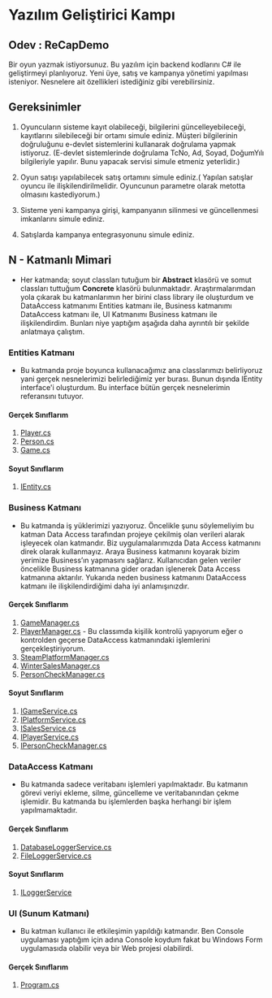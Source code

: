 # Yazılım Geliştirici Kampı

## Odev : ReCapDemo
Bir oyun yazmak istiyorsunuz. Bu yazılım için backend kodlarını C# ile geliştirmeyi planlıyoruz. Yeni üye, satış ve kampanya yönetimi yapılması isteniyor. Nesnelere ait özellikleri istediğiniz gibi verebilirsiniz.

## Gereksinimler
1. Oyuncuların sisteme kayıt olabileceği, bilgilerini güncelleyebileceği, kayıtlarını silebileceği bir ortamı simule ediniz. Müşteri bilgilerinin doğruluğunu e-devlet sistemlerini kullanarak doğrulama yapmak istiyoruz. (E-devlet sistemlerinde doğrulama TcNo, Ad, Soyad, DoğumYılı bilgileriyle yapılır. Bunu yapacak servisi simule etmeniz yeterlidir.)

2. Oyun satışı yapılabilecek satış ortamını simule ediniz.( Yapılan satışlar oyuncu ile ilişkilendirilmelidir. Oyuncunun parametre olarak metotta olmasını kastediyorum.)

3. Sisteme yeni kampanya girişi, kampanyanın silinmesi ve güncellenmesi imkanlarını simule ediniz.

4. Satışlarda kampanya entegrasyonunu simule ediniz.


## N - Katmanlı Mimari
- Her katmanda; soyut classları tutuğum bir **Abstract** klasörü ve somut classları tuttuğum **Concrete** klasörü bulunmaktadır. Araştırmalarımdan yola çıkarak bu katmanlarımın her birini class library ile oluşturdum ve DataAccess katmanımı Entities katmanı ile, Business katmanımı DataAccess katmanı ile, UI Katmanımı Business katmanı ile ilişkilendirdim. Bunları niye yaptığım aşağıda daha ayrıntılı bir şekilde anlatmaya çalıştım. 


### Entities Katmanı
- Bu katmanda proje boyunca kullanacağımız ana classlarımızı belirliyoruz yani gerçek nesnelerimizi belirlediğimiz yer burası. Bunun dışında IEntity interface'i oluşturdum. Bu interface bütün gerçek nesnelerimin referansını tutuyor.
#### Gerçek Sınıflarım
1. [Player.cs](https://github.com/gulceselim/ReCapDemo/blob/master/YoutubeProject.ReCapDemo.Entities/Concrete/Player.cs)
2. [Person.cs](https://github.com/gulceselim/ReCapDemo/blob/master/YoutubeProject.ReCapDemo.Entities/Concrete/Person.cs)
3. [Game.cs](https://github.com/gulceselim/ReCapDemo/blob/master/YoutubeProject.ReCapDemo.Entities/Concrete/Game.cs)

#### Soyut Sınıflarım
1. [IEntity.cs](https://github.com/gulceselim/ReCapDemo/blob/master/YoutubeProject.ReCapDemo.Entities/Abstract/IEntity.cs)
    
### Business Katmanı
  - Bu katmanda iş yüklerimizi yazıyoruz. Öncelikle şunu söylemeliyim bu katman Data Access tarafından projeye çekilmiş olan verileri alarak işleyecek olan katmandır. Biz uygulamalarımızda Data Access katmanını direk olarak kullanmayız. Araya Business katmanını koyarak bizim yerimize Business’ın yapmasını sağlarız. Kullanıcıdan gelen veriler öncelikle Business katmanına gider oradan işlenerek Data Access katmanına aktarılır. Yukarıda neden business katmanını DataAccess katmanı ile ilişkilendirdiğimi daha iyi anlamışınızdır.
  
#### Gerçek Sınıflarım
1. [GameManager.cs](https://github.com/gulceselim/ReCapDemo/blob/master/YoutubeProject.ReCapDemo.Business/Concrete/GameManager.cs)
2. [PlayerManager.cs](https://github.com/gulceselim/ReCapDemo/blob/master/YoutubeProject.ReCapDemo.Business/Concrete/PlayerManager.cs) - Bu classımda kişilik kontrolü yapıyorum eğer o kontrolden geçerse DataAccess katmanındaki işlemlerini gerçekleştiriyorum.
3. [SteamPlatformManager.cs](https://github.com/gulceselim/ReCapDemo/blob/master/YoutubeProject.ReCapDemo.Business/Concrete/SteamPlatformManager.cs)
4. [WinterSalesManager.cs](https://github.com/gulceselim/ReCapDemo/blob/master/YoutubeProject.ReCapDemo.Business/Concrete/WinterSalesManager.cs)
5. [PersonCheckManager.cs](https://github.com/gulceselim/ReCapDemo/blob/master/YoutubeProject.ReCapDemo.Business/ValidationRules/Concrete/PersonCheckManager.cs)
  
#### Soyut Sınıflarım
1. [IGameService.cs](https://github.com/gulceselim/ReCapDemo/blob/master/YoutubeProject.ReCapDemo.Business/Abstract/IGameService.cs)
2. [IPlatformService.cs](https://github.com/gulceselim/ReCapDemo/blob/master/YoutubeProject.ReCapDemo.Business/Abstract/IPlatformService.cs)
3. [ISalesService.cs](https://github.com/gulceselim/ReCapDemo/blob/master/YoutubeProject.ReCapDemo.Business/Abstract/ISalesService.cs)
4. [IPlayerService.cs](https://github.com/gulceselim/ReCapDemo/blob/master/YoutubeProject.ReCapDemo.Business/Abstract/IPlayerService.cs)
5. [IPersonCheckManager.cs](https://github.com/gulceselim/ReCapDemo/blob/master/YoutubeProject.ReCapDemo.Business/ValidationRules/Abstract/IPersonCheckService.cs)

  ####
### DataAccess Katmanı
  - Bu katmanda sadece veritabanı işlemleri yapılmaktadır. Bu katmanın görevi veriyi ekleme, silme, güncelleme ve veritabanından çekme işlemidir. Bu katmanda bu işlemlerden başka herhangi bir işlem yapılmamaktadır.
#### Gerçek Sınıflarım
1. [DatabaseLoggerService.cs](https://github.com/gulceselim/ReCapDemo/blob/master/YoutubeProject.ReCapDemo.DataAccess/Concrete/DatabaseLoggerManager.cs)
2. [FileLoggerService.cs](https://github.com/gulceselim/ReCapDemo/blob/master/YoutubeProject.ReCapDemo.DataAccess/Concrete/FileLoggerManager.cs)

#### Soyut Sınıflarım
1. [ILoggerService](https://github.com/gulceselim/ReCapDemo/blob/master/YoutubeProject.ReCapDemo.DataAccess/Abstract/ILoggerService.cs)
  
### UI (Sunum Katmanı)
  - Bu katman kullanıcı ile etkileşimin yapıldığı katmandır. Ben Console uygulaması yaptığım için adına Console koydum fakat bu Windows Form uygulamasıda olabilir veya bir Web projesi olabilirdi.
#### Gerçek Sınıflarım
1. [Program.cs](https://github.com/gulceselim/ReCapDemo/blob/master/YoutubeProject.ReCapDemo.Console/Program.cs)
